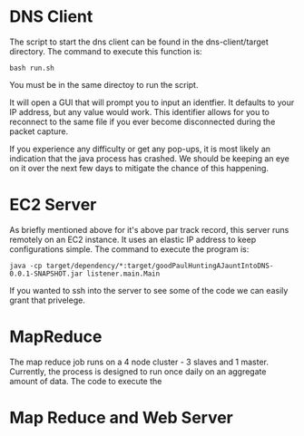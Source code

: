 # DNS Client

The script to start the dns client can be found in the dns-client/target directory. The command to execute this function is:

	bash run.sh

You must be in the same directoy to run the script. 

It will open a GUI that will prompt you to input an identfier. It defaults to your IP address, but any value would work. This identifier allows for you to reconnect to the same file if you ever become disconnected during the packet capture. 

If you experience any difficulty or get any pop-ups, it is most likely an indication that the java process has crashed. We should be keeping an eye on it over the next few days to mitigate the chance of this happening. 


# EC2 Server

As briefly mentioned above for it's above par track record, this server runs remotely on an EC2 instance. It uses an elastic IP address to keep configurations simple. The command to execute the program is:

	java -cp target/dependency/*:target/goodPaulHuntingAJauntIntoDNS-0.0.1-SNAPSHOT.jar listener.main.Main

If you wanted to ssh into the server to see some of the code we can easily grant that privelege. 


# MapReduce

The map reduce job runs on a 4 node cluster - 3 slaves and 1 master. Currently, the process is designed to run once daily on an aggregate amount of data. The code to execute the 

# Map Reduce and Web Server